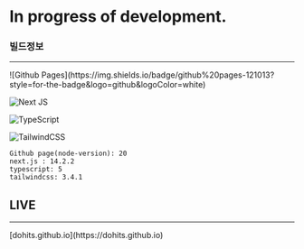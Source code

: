 # In progress of development.

### 빌드정보
<hr/>
<div className="flex flex-wrap">
  ![Github Pages](https://img.shields.io/badge/github%20pages-121013?style=for-the-badge&logo=github&logoColor=white)
  
  ![Next JS](https://img.shields.io/badge/Next-black?style=for-the-badge&logo=next.js&logoColor=white) 
  
  ![TypeScript](https://img.shields.io/badge/typescript-%23007ACC.svg?style=for-the-badge&logo=typescript&logoColor=white)

  ![TailwindCSS](https://img.shields.io/badge/tailwindcss-%2338B2AC.svg?style=for-the-badge&logo=tailwind-css&logoColor=white)
</div>

```text
Github page(node-version): 20
next.js : 14.2.2
typescript: 5
tailwindcss: 3.4.1
```

## LIVE
<hr/>
[dohits.github.io](https://dohits.github.io)